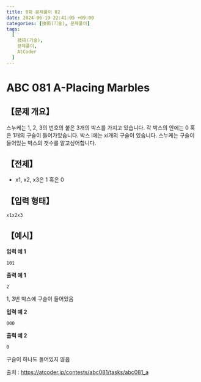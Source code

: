 ```yaml
---
title: 0회 문제풀이 02
date: 2024-06-19 22:41:05 +09:00
categories: [技術(기술), 문제풀이]
tags:
  [
    技術(기술),
    문제풀이,
    AtCoder
  ]
---
```

# ABC 081 A-Placing Marbles
## 【문제 개요】
스누케는 1, 2, 3의 번호의 붙은 3개의 박스를 가지고 있습니다. 각 박스의 안에는 0 혹은 1개의 구슬이 들어가있습니다. 박스 i에는 xi개의 구슬이 있습니다.
스누케는 구슬이 들어있는 박스의 갯수를 알고싶어합니다.

## 【전제】
- x1, x2, x3은 1 혹은 0

## 【입력 형태】
`x1x2x3`

## 【예시】

**입력 예 1**

`101`

**출력 예 1**

`2`

1, 3번 박스에 구슬이 들어있음

**입력 예 2**

`000`

**출력 예 2**

`0`

구슬이 하나도 들어있지 않음

출처 : https://atcoder.jp/contests/abc081/tasks/abc081_a